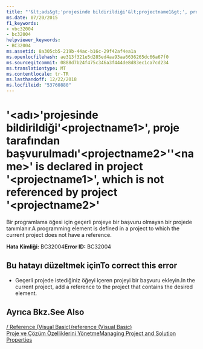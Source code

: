 ```yaml
---
title: "'&lt;adı&gt;'projesinde bildirildiği'&lt;projectname1&gt;', proje tarafından başvurulmadı'&lt;projectname2&gt;'"
ms.date: 07/20/2015
f1_keywords:
- vbc32004
- bc32004
helpviewer_keywords:
- BC32004
ms.assetid: 8a305cb5-219b-44ac-b16c-29f42af4ea1a
ms.openlocfilehash: ae313f321e5d285ed4aa93aa6636265dc66a67f0
ms.sourcegitcommit: 0888d7b24f475c346a3f444de8d83ec1ca7cd234
ms.translationtype: MT
ms.contentlocale: tr-TR
ms.lasthandoff: 12/22/2018
ms.locfileid: "53760880"
---
```

# <a name="ltnamegt-is-declared-in-project-ltprojectname1gt-which-is-not-referenced-by-project-ltprojectname2gt"></a><span data-ttu-id="55bbf-102">'&lt;adı&gt;'projesinde bildirildiği'&lt;projectname1&gt;', proje tarafından başvurulmadı'&lt;projectname2&gt;'</span><span class="sxs-lookup"><span data-stu-id="55bbf-102">'&lt;name&gt;' is declared in project '&lt;projectname1&gt;', which is not referenced by project '&lt;projectname2&gt;'</span></span>
<span data-ttu-id="55bbf-103">Bir programlama öğesi için geçerli projeye bir başvuru olmayan bir projede tanımlanır.</span><span class="sxs-lookup"><span data-stu-id="55bbf-103">A programming element is defined in a project to which the current project does not have a reference.</span></span>  
  
 <span data-ttu-id="55bbf-104">**Hata Kimliği:** BC32004</span><span class="sxs-lookup"><span data-stu-id="55bbf-104">**Error ID:** BC32004</span></span>  
  
## <a name="to-correct-this-error"></a><span data-ttu-id="55bbf-105">Bu hatayı düzeltmek için</span><span class="sxs-lookup"><span data-stu-id="55bbf-105">To correct this error</span></span>  
  
-   <span data-ttu-id="55bbf-106">Geçerli projede istediğiniz öğeyi içeren projeyi bir başvuru ekleyin.</span><span class="sxs-lookup"><span data-stu-id="55bbf-106">In the current project, add a reference to the project that contains the desired element.</span></span>  
  
## <a name="see-also"></a><span data-ttu-id="55bbf-107">Ayrıca Bkz.</span><span class="sxs-lookup"><span data-stu-id="55bbf-107">See Also</span></span>  
  
 [<span data-ttu-id="55bbf-108">/ Reference (Visual Basic)</span><span class="sxs-lookup"><span data-stu-id="55bbf-108">/reference (Visual Basic)</span></span>](../../visual-basic/reference/command-line-compiler/reference.md)  
 [<span data-ttu-id="55bbf-109">Proje ve Çözüm Özelliklerini Yönetme</span><span class="sxs-lookup"><span data-stu-id="55bbf-109">Managing Project and Solution Properties</span></span>](/visualstudio/ide/managing-project-and-solution-properties)
